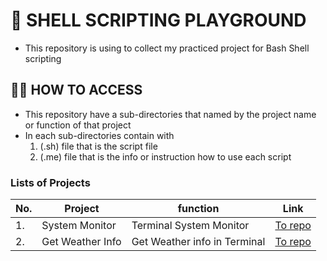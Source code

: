 # 🐚 SHELL SCRIPTING PLAYGROUND
  - This repository is using to collect my practiced project for Bash Shell scripting
## 💁🏻 HOW TO ACCESS
  - This repository have a sub-directories that named by the project name or function of that project
  - In each sub-directories contain with
      1. (.sh) file that is the script file 
      2. (.me) file that is the info or instruction how to use each script
### Lists of Projects
| No. |     Project     |         function             |   Link                                |
|-----|-----------------|------------------------------|---------------------------------------|
| 1.  | System Monitor  | Terminal System Monitor      |[To repo](https://shorturl.at/Ac4Lx)   |
| 2.  | Get Weather Info| Get Weather info in Terminal |[To repo](https://shorturl.at/Z8PRZ)   |
